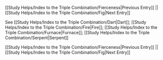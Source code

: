 [[Study Helps/Index to the Triple Combination/Fierceness|Previous Entry]]  ||  [[Study Helps/Index to the Triple Combination/Fig|Next Entry]]

 See [[Study Helps/Index to the Triple Combination/Dart|Dart]]; [[Study Helps/Index to the Triple Combination/Fire|Fire]]; [[Study Helps/Index to the Triple Combination/Furnace|Furnace]]; [[Study Helps/Index to the Triple Combination/Serpent|Serpent]]

[[Study Helps/Index to the Triple Combination/Fierceness|Previous Entry]]  ||  [[Study Helps/Index to the Triple Combination/Fig|Next Entry]]